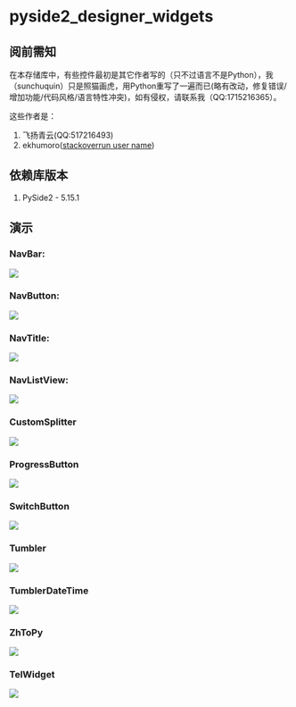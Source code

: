 # pyside2_designer_widgets

## 阅前需知

在本存储库中，有些控件最初是其它作者写的（只不过语言不是Python），我（sunchuquin）只是照猫画虎，用Python重写了一遍而已(略有改动，修复错误/增加功能/代码风格/语言特性冲突)，如有侵权，请联系我（QQ:1715216365）。

这些作者是：

1. 飞扬青云(QQ:517216493)
2. ekhumoro([stackoverrun user name](https://stackoverrun.com/cn/q/6014055))

## 依赖库版本
1. PySide2 - 5.15.1

## 演示

### NavBar:

![](./demo_pictures/NavBar.gif)

### NavButton:

![](./demo_pictures/NavButton.gif)

### NavTitle:
![](./demo_pictures/NavTitle.gif)

### NavListView:
![](./demo_pictures/NavListView.gif)

### CustomSplitter
![](./demo_pictures/CustomSplitter.gif)

### ProgressButton
![](./demo_pictures/ProgressButton.gif)

### SwitchButton
![](./demo_pictures/SwitchButton.gif)

### Tumbler
![](./demo_pictures/Tumbler.gif)

### TumblerDateTime
![](./demo_pictures/TumblerDateTime.gif)

### ZhToPy
![](./demo_pictures/ZhToPy.gif)

### TelWidget
![](./demo_pictures/TelWidget.gif)
